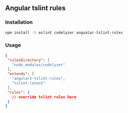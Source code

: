 ## Angular tslint rules

### Installation

```bash
npm install -S eslint codelyzer angualar-tslint-rules
```
 ### Usage
 
 ```json
{
  "rulesDirectory": [
    "node_modules/codelyzer"
  ],
  "extends": [
    "angular2-tslint-rules",
    "tslint:latest"
  ],
  "rules": {
    // override tslint rules here
  }
}
```
